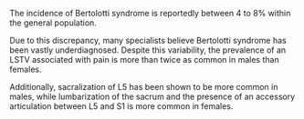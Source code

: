 The incidence of Bertolotti syndrome is reportedly between 4 to 8% within the general population.

Due to this discrepancy, many specialists believe Bertolotti syndrome has been vastly underdiagnosed. Despite this variability, the prevalence of an LSTV associated with pain is more than twice as common in males than females.

Additionally, sacralization of L5 has been shown to be more common in males, while lumbarization of the sacrum and the presence of an accessory articulation between L5 and S1 is more common in females.